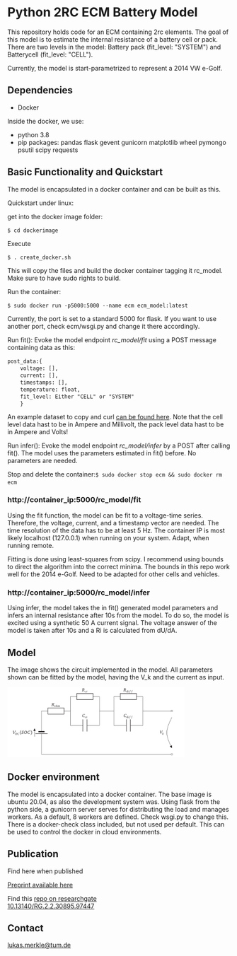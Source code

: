 # Python 2RC ECM Battery Model
This repository holds code for an ECM containing 2rc elements. The goal of this model is to estimate the internal resistance of a battery cell or pack. There are two levels in the model: Battery pack (fit_level: "SYSTEM") and Batterycell (fit_level: "CELL").

Currently, the model is start-parametrized to represent a 2014 VW e-Golf.

## Dependencies
* Docker 

Inside the docker, we use:
* python 3.8
* pip packages: pandas flask gevent gunicorn matplotlib wheel pymongo psutil scipy requests

## Basic Functionality and Quickstart
The model is encapsulated in a docker container and can be built as this.

Quickstart under linux:

get into the docker image folder:
```console
$ cd dockerimage
```  

Execute
```console
$ . create_docker.sh
```  
This will copy the files and build the docker container tagging it rc_model. Make sure to have sudo rights to build.

Run the container: 
```console
$ sudo docker run -p5000:5000 --name ecm ecm_model:latest
```
Currently, the port is set to a standard 5000 for flask. If you want to use another port, check ecm/wsgi.py and change it there accordingly.

Run fit(): Evoke the model endpoint *rc_model/fit* using a POST message containing data as this:
```console
post_data:{
	voltage: [],
	current: [],
	timestamps: [],
	temperature: float,
	fit_level: Either "CELL" or "SYSTEM"
	}
```

An example dataset to copy and curl [can be found here](example_data.md). Note that the cell level data hast to be in Ampere and Millivolt, the pack level data hast to be in Ampere and Volts!

Run infer(): Evoke the model endpoint *rc_model/infer* by a POST after calling fit(). The model uses the parameters estimated in fit() before. No parameters are needed.

Stop and delete the container:`$ sudo docker stop ecm && sudo docker rm ecm`

### http://container_ip:5000/rc_model/fit
Using the fit function, the model can be fit to a voltage-time series. Therefore, the voltage, current, and a timestamp vector are needed. The time resolution of the data has to be at least 5 Hz. The container IP is most likely localhost (127.0.0.1) when running on your system. Adapt, when running remote.

Fitting is done using least-squares from scipy. I recommend using bounds to direct the algorithm into the correct minima. The bounds in this repo work well for the 2014 e-Golf. Need to be adapted for other cells and vehicles.

### http://container_ip:5000/rc_model/infer
Using infer, the model takes the in fit() generated model parameters and infers an internal resistance after 10s from the model. To do so, the model is excited using a synthetic 50 A current signal. The voltage answer of the model is taken after 10s and a Ri is calculated from dU/dA.

## Model
The image shows the circuit implemented in the model. All parameters shown can be fitted by the model, having the V_k and the current as input. 

<img src="images/ecm_sk.png" alt="ECM circuit" width="400"/>

## Docker environment
The model is encapsulated into a docker container. The base image is ubuntu 20.04, as also the development system was. Using flask from the python side, a gunicorn server serves for distributing the load and manages workers. As a default, 8 workers are defined. Check wsgi.py to change this. There is a docker-check class included, but not used per default. This can be used to control the docker in cloud environments.

## Publication
Find here when published

[Preprint available here](https://www.preprints.org/manuscript/202101.0223/v1) 

Find this [repo on researchgate](https://www.researchgate.net/publication/348431926_Python_2RC_ECM_Battery_Model)\
[10.13140/RG.2.2.30895.97447](doi.org/10.13140/RG.2.2.30895.97447)

## Contact
lukas.merkle@tum.de
